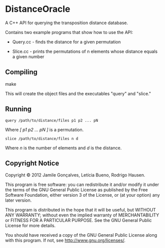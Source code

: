 DistanceOracle
==============

A C++ API for querying the transposition distance database.

Contains two example programs that show how to use the API:

* Query.cc - finds the distance for a given permutation

* Slice.cc - prints the permutations of n elements whose distance
             equals a given number


Compiling
---------

make

This will create the object files and the executables "query" and
"slice."


Running
-------

    query /path/to/distance/files p1 p2 ... pN

Where _[ p1 p2 ... pN ]_ is a permutation.

    slice /path/to/distance/files n d

Where _n_ is the number of elements and _d_ is the distance.


Copyright Notice
----------------

Copyright © 2012 Jamile Gonçalves, Letícia Bueno, Rodrigo Hausen.

This program is free software: you can redistribute it and/or modify
it under the terms of the GNU General Public License as published by
the Free Software Foundation, either version 3 of the License, or
(at your option) any later version.

This program is distributed in the hope that it will be useful,
but WITHOUT ANY WARRANTY; without even the implied warranty of
MERCHANTABILITY or FITNESS FOR A PARTICULAR PURPOSE.  See the
GNU General Public License for more details.

You should have received a copy of the GNU General Public License
along with this program.  If not, see <http://www.gnu.org/licenses/>.
